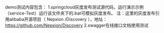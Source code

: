 demo测试内容包含：
  1.springcloud灰度发布测试源代码，运行演示示例（service-Test）运行该文件夹下的.bat可模拟灰度发布。
    注：这里的灰度发布引用alibaba开源项目（ Nepxion /Discovery ），地址：https://github.com/Nepxion/Discovery
  2.swagger在线接口文档使用测试
